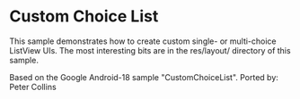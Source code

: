 Custom Choice List
==================
This sample demonstrates how to create custom single- or multi-choice ListView UIs. 
The most interesting bits are in the res/layout/ directory of this sample.

Based on the Google Android-18 sample "CustomChoiceList".
Ported by: Peter Collins